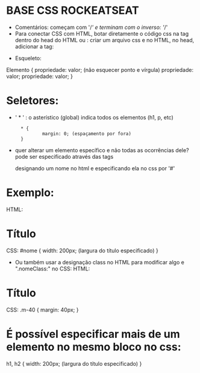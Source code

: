 # BASE CSS ROCKEATSEAT

- Comentários: começam com '/*' e terminam com o inverso: '*/'
- Para conectar CSS com HTML, botar diretamente o código css na tag <style></style> dentro do head do HTML ou :
criar um arquivo css e no HTML, no head, adicionar a tag:
<link rel="stylesheet" type="text/css" href="teste.css" (referência do arquivo css)>

- Esqueleto: 

Elemento {
        propriedade: valor; (não esquecer ponto e vírgula)
        propriedade: valor;
        propriedade: valor;
}

# Seletores:
- ' * ' : o asterístico (global) indica todos os elementos (h1, p, etc)

        * {
                margin: 0; (espaçamento por fora)
        }

- quer alterar um elemento específico e não todas as ocorrências dele?
pode ser especificado através das tags <div id = "x"> </div> designando um nome no html e especificando ela no css por '#'
# Exemplo:

HTML:
<div id = "nome">
    <h1>Título</h1>
</div>

CSS:
#nome {
    width: 200px; (largura do título especificado)
}

- Ou também usar a designação class no HTML para modificar algo e ".nomeClass:" no CSS:
HTML:
<div class = "m-40">
    <h1>Título</h1>
</div>

CSS:
.m-40 {
    margin: 40px;
}

# É possível especificar mais de um elemento no mesmo bloco no css:
h1, h2 {
    width: 200px; (largura do título especificado)
}